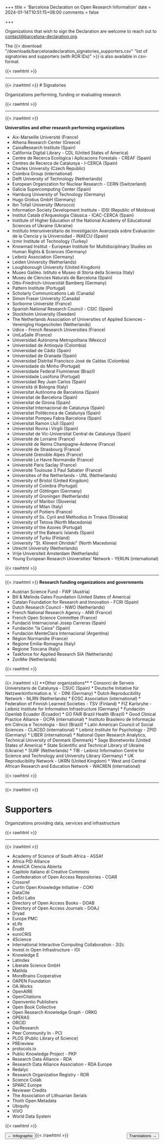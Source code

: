 +++
title = 'Barcelona Declaration on Open Research Information'
date = 2024-01-14T10:51:15+08:00
comments = false

+++

Organizations that wish to sign the Declaration are welcome to reach out to [contact@barcelona-declaration.org](mailto:contact@barcelona-declaration.org "mailto:contact@barcelona-declaration.org").  

The {{< download "/downloads/barcelonadeclaration_signatories_supporters.csv" "list of signatories and supporters (with ROR IDs)" >}} is also available in csv-format.

{{< rawhtml >}}
</br>
<hr class="small">
{{< /rawhtml >}}
# Signatories

Organizations performing, funding or evaluating research

{{< rawhtml >}}
</br>
<hr class="small">
{{< /rawhtml >}}

**Universities and other research performing organizations**
* Aix-Marseille Université (France)
* Athena Research Center (Greece)
* CaixaResearch Institute (Spain)
* California Digital Library - CDL (United States of America)
* Centre de Recerca Ecològica i Aplicacions Forestals - CREAF (Spain)
* Centres de Recerca de Catalunya - I-CERCA (Spain)
* Charles University (Czech Republic)
* Coimbra Group (international)
* Delft University of Technology (Netherlands)
* European Organization for Nuclear Research - CERN (Switzerland)
* Galicia Supercomputing Center (Spain)
* Hamburg University of Technology (Germany)
* Hugo Grotius GmbH (Germany)
* Ibn Tofaïl University (Morocco)
* Information Society Development Institute - IDSI (Republic of Moldova)
* Institut Català d'Arqueologia Clàssica - ICAC-CERCA (Spain)
* Institute of Higher Education of the National Academy of Educational Sciences of Ukraine (Ukraine)
* Instituto Interuniversitario de Investigación Avanzada sobre Evaluación de la Ciencia y la Universidad - INAECU (Spain)
* Izmir Institute of Technology (Turkey)
* Knowmad Institut - European Institute for Multidisciplinary Studies on Human Rights & Sciences (Germany)
* Leibniz Association (Germany)
* Leiden University (Netherlands)
* Loughborough University (United Kingdom)
* Museo Galileo. Istituto e Museo di Storia della Scienza (Italy)
* Museu de Ciències Naturals de Barcelona (Spain)
* Otto-Friedrich-Universität Bamberg (Germany)
* Pattern Institute (Portugal)
* Scholarly Communications Lab (Canada)
* Simon Fraser University (Canada)
* Sorbonne Université (France)
* Spanish National Research Council - CSIC (Spain)
* Stockholm University (Sweden)
* The Netherlands Association of Universities of Applied Sciences - Vereniging Hogescholen (Netherlands)
* Udice - French Research Universities (France)
* UniLaSalle (France)
* Universidad Autónoma Metropolitana (Mexico)
* Universidad de Antioquia (Colombia)
* Universidad de Cádiz (Spain)
* Universidad de Granada (Spain)
* Universidad Distrital Francisco José de Caldas (Colombia)
* Universidade do Minho (Portugal)
* Universidade Federal Fluminense (Brazil)
* Universidade Lusófona (Portugal)
* Universidad Rey Juan Carlos (Spain)
* Università di Bologna (Italy)
* Universitat Autònoma de Barcelona (Spain)
* Universitat de Barcelona (Spain)
* Universitat de Girona (Spain)
* Universitat Internacional de Catalunya (Spain)
* Universitat Politècnica de Catalunya (Spain)
* Universitat Pompeu Fabra Barcelona (Spain)
* Universitat Ramon Llull (Spain)
* Universitat Rovira i Virgili (Spain)
* Universitat de Vic-Universitat Central de Catalunya (Spain)
* Université de Lorraine (France)
* Université de Reims Champagne-Ardenne (France)
* Université de Strasbourg (France)
* Université Grenoble Alpes (France)
* Université Le Havre Normandie (France)
* Université Paris Saclay (France)
* Université Toulouse 3 Paul Sabatier (France)
* Universities of the Netherlands - UNL (Netherlands)
* University of Bristol (United Kingdom)
* University of Coimbra (Portugal)
* University of Göttingen (Germany)
* University of Groningen (Netherlands)
* University of Maribor (Slovenia)
* University of Milan (Italy)
* University of Poitiers (France)
* University of Ss. Cyril and Methodius in Trnava (Slovakia)
* University of Tetova (North Macedonia)
* University of the Azores (Portugal)
* University of the Balearic Islands (Spain)
* University of Turku (Finland)
* University "St. Kliment Ohridski" (North Macedonia)
* Utrecht University (Netherlands)
* Vrije Universiteit Amsterdam (Netherlands)
* Young European Research Universities' Network - YERUN (international)

{{< rawhtml >}}
<br>
<hr class="small">

{{< /rawhtml >}}
**Research funding organizations and governments**
* Austrian Science Fund - FWF (Austria)
* Bill & Melinda Gates Foundation (United States of America)
* Catalan Foundation for Research and Innovation - FCRI (Spain)
* Dutch Research Council - NWO (Netherlands)
* French National Research Agency - ANR (France)
* French Open Science Committee (France)
* Fundació Internacional Josep Carreras (Spain)
* Fundación "la Caixa" (Spain)
* Fundación MenteClara Internacional (Argentina)
* Région Normandie (France)
* Regione Emilia-Romagna (Italy)
* Regione Toscana (Italy)
* Taskforce for Applied Research SIA (Netherlands)
* ZonMw (Netherlands)

{{< rawhtml >}}
<br>
<hr class="small">
{{< /rawhtml >}}
**Other organizations**
* Consorci de Serveis Universitaris de Catalunya - CSUC (Spain)
* Deutsche Initiative für Netzwerkinformation e. V. - DINI (Germany)
* Dutch Reproducibility Network - NLRN (Netherlands)
* EOSC Association (international)
* Federation of Finnish Learned Societies  - TSV (Finland)
* FIZ Karlsruhe - Leibniz Institute for Information Infrastructure (Germany)
* Fundación Openlab Ecuador (Ecuador)  
* GO FAIR Brazil Health (Brazil)
* Good Clinical Practice Alliance - GCPA (international)
* Instituto Brasileiro de Informação em Ciência e Tecnologia - Ibict (Brazil)
* Latin American Council of Social Sciences - CLACSO (international)
* Leibniz Institute for Psychology - ZPID (Germany)
* LIBER (international)
* National Open Research Analytics, Technical University of Denmark (Denmark)
* Sage Bionetworks (United States of America)
* State Scientific and Technical Library of Ukraine (Ukraine)
* SURF (Netherlands)
* TIB - Leibniz Information Centre for Science and Technology and University Library (Germany)
* UK Reproducibility Network - UKRN (United Kingdom)
* West and Central African Research and Education Network - WACREN (international)

{{< rawhtml >}}
<br>
<hr class="small">
{{< /rawhtml >}}

# Supporters
Organizations providing data, services and infrastructure

{{< rawhtml >}}
<br>
<hr class="small">
{{< /rawhtml >}}

* Academy of Science of South Africa - ASSAf
* Africa PID Alliance
* AmeliCA Ciencia Abierta
* Capitolo italiano di Creative Commons
* Confederation of Open Access Repositories - COAR
* Crossref 
* Curtin Open Knowledge Initiative - COKI
* DataCite
* DeSci Labs
* Directory of Open Access Books - DOAB
* Directory of Open Access Journals - DOAJ
* Dryad
* Europe PMC
* eLife
* Érudit
* euroCRIS
* 4Science
* International Interactive Computing Collaboration - 2i2c
* Invest in Open Infrastructure - IOI
* Knowledge E
* Latindex
* Liberate Science GmbH
* Matilda
* MoreBrains Cooperative
* OAPEN Foundation
* OA.Works
* OpenAIRE
* OpenCitations
* Openventio Publishers
* Open Book Collective
* Open Research Knowledge Graph - ORKG
* OPERAS
* ORCID
* OurResearch
* Peer Community In - PCI
* PLOS (Public Library of Science)
* PREreview
* protocols.io
* Public Knowledge Project - PKP
* Research Data Alliance - RDA
* Research Data Alliance Association - RDA Europe 
* Redalyc
* Research Organization Registry - ROR
* Science Colab
* SPARC Europe
* Reviewer Credits
* The Association of Lithuanian Serials
* Thoth Open Metadata
* Ubiquity
* VIVO
* World Data System

{{< rawhtml >}}

<button style="float:left" onclick="document.location='/infographic'">&larr; Infographic</button> 

<button style="float:right" onclick="document.location='/translations'">Translations &rarr;</button> 

{{< /rawhtml >}}
